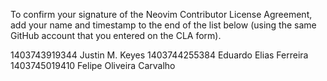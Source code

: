 To confirm your signature of the Neovim Contributor License Agreement, add your name and timestamp to the end of the list below (using the same GitHub account that you entered on the CLA form).

1403743919344 Justin M. Keyes
1403744255384 Eduardo Elias Ferreira
1403745019410 Felipe Oliveira Carvalho